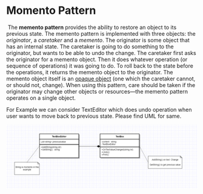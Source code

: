 <h1>Momento Pattern</h1>

​		The **memento pattern**  provides the ability to restore an object to its previous state. The memento pattern is implemented with three objects: the *originator*, a *caretaker* and a *memento*. The originator is some object that has an internal state. The caretaker is going to do something to the originator, but wants to be able to undo the change. The caretaker first asks the originator for a memento object. Then it does whatever operation (or sequence of operations) it was going to do. To roll back to the state before the operations, it returns the memento object to the originator. The memento object itself is an [opaque object](https://en.wikipedia.org/wiki/Opaque_data_type) (one which the caretaker cannot, or should not, change). When using this pattern, care should be taken if the originator may change other objects or resources—the memento pattern operates on a single object.

For Example we can consider TextEditor which does undo operation when user wants to move back to previous state. Please find UML for same.



<img src="Images\MomentoPattern.PNG" style="zoom:100%;" />



